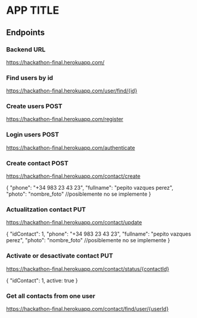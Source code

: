 # APP TITLE

## Endpoints
### Backend URL
https://hackathon-final.herokuapp.com/

### Find users by id
https://hackathon-final.herokuapp.com/user/find/{id}

### Create users POST
https://hackathon-final.herokuapp.com/register

### Login users POST
https://hackathon-final.herokuapp.com/authenticate

### Create contact POST
https://hackathon-final.herokuapp.com/contact/create

{
    "phone": "+34 983 23 43 23",
    "fullname": "pepito vazques perez",
    "photo": "nombre_foto" //posiblemente no se implemente
}

### Actualitzation contact PUT
https://hackathon-final.herokuapp.com/contact/update

{
    "idContact": 1,
    "phone": "+34 983 23 43 23",
    "fullname": "pepito vazques perez",
    "photo": "nombre_foto" //posiblemente no se implemente
}

### Activate or desactivate contact PUT
https://hackathon-final.herokuapp.com/contact/status/{contactId}

{
    "idContact": 1,
    active: true
}

### Get all contacts from one user
https://hackathon-final.herokuapp.com/contact/find/user/{userId}

